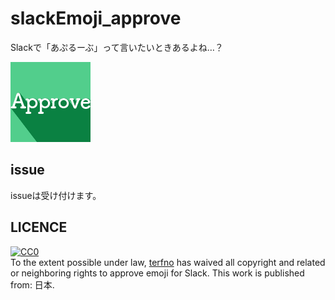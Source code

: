 # slackEmoji_approve
Slackで「あぷるーぶ」って言いたいときあるよね…？

![img](./approve.png)

## issue
issueは受け付けます。

## LICENCE
<p xmlns:dct="http://purl.org/dc/terms/" xmlns:vcard="http://www.w3.org/2001/vcard-rdf/3.0#">
  <a rel="license"
     href="http://creativecommons.org/publicdomain/zero/1.0/">
    <img src="http://i.creativecommons.org/p/zero/1.0/88x31.png" style="border-style: none;" alt="CC0" />
  </a>
  <br />
  To the extent possible under law,
  <a rel="dct:publisher"
     href="terfno.github.io">
    <span property="dct:title">terfno</span></a>
  has waived all copyright and related or neighboring rights to
  <span property="dct:title">approve emoji for Slack</span>.
This work is published from:
<span property="vcard:Country" datatype="dct:ISO3166"
      content="JP" about="terfno.github.io">
  日本</span>.
</p>

